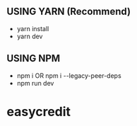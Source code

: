 ## USING YARN (Recommend)

- yarn install
- yarn dev

## USING NPM

- npm i OR npm i --legacy-peer-deps
- npm run dev
# easycredit

